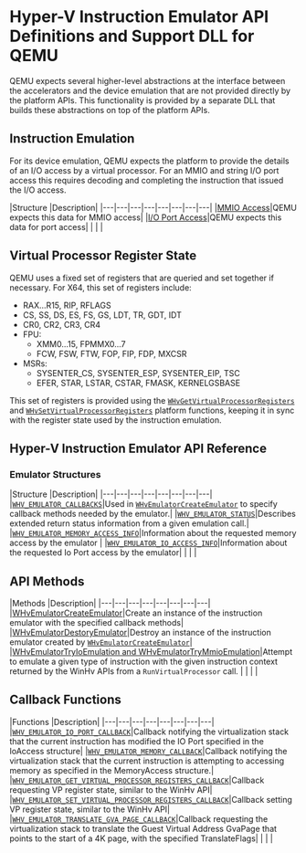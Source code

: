 # Hyper-V Instruction Emulator API Definitions and Support DLL for QEMU
QEMU expects several higher-level abstractions at the interface between the accelerators and the device emulation that are not provided directly by the platform APIs. This functionality is provided by a separate DLL that builds these abstractions on top of the platform APIs.
 
## Instruction Emulation
For its device emulation, QEMU expects the platform to provide the details of an I/O access by a virtual processor. For an MMIO and string I/O port access this requires decoding and completing the instruction that issued the I/O access. 

|Structure   |Description|
|---|---|---|---|---|---|---|---|
|[MMIO Access](hypervisor-platform-funcs/MMIOAccessQEMU.md)|QEMU expects this data for MMIO access|
|[I/O Port Access](hypervisor-platform-funcs/IOPortAccessQEMU.md)|QEMU expects this data for port access|
|   |   |
 
## Virtual Processor Register State
QEMU uses a fixed set of registers that are queried and set together if necessary. For X64, this set of registers include:
 
* RAX...R15, RIP, RFLAGS 
* CS, SS, DS, ES, FS, GS, LDT, TR, GDT, IDT 
* CR0, CR2, CR3, CR4 
* FPU: 
    * XMM0...15, FPMMX0...7 
    * FCW, FSW, FTW, FOP, FIP, FDP, MXCSR 
* MSRs: 
    * SYSENTER_CS, SYSENTER_ESP, SYSENTER_EIP, TSC 
    * EFER, STAR, LSTAR, CSTAR, FMASK, KERNELGSBASE 

This set of registers is provided using the [`WHvGetVirtualProcessorRegisters`](hypervisor-platform-funcs/WHvGetVirtualProcessorRegisters.md) and [`WHvSetVirtualProcessorRegisters`](hypervisor-platform-funcs/WHvSetVirtualProcessorRegisters.md) platform functions, keeping it in sync with the register state used by the instruction emulation.  

## Hyper-V Instruction Emulator API Reference

### Emulator Structures
|Structure   |Description|
|---|---|---|---|---|---|---|---|
|[`WHV_EMULATOR_CALLBACKS`](hypervisor-platform-funcs/WhvEmulatorCallbacks.md)|Used in [`WHvEmulatorCreateEmulator`](hypervisor-platform-funcs/WHvEmulatorCreateEmulator.md) to specify callback methods needed by the emulator.|
|[`WHV_EMULATOR_STATUS`](hypervisor-platform-funcs/WhvEmulatorStatus.md)|Describes extended return status information from a given emulation call.|
|[`WHV_EMULATOR_MEMORY_ACCESS_INFO`](hypervisor-platform-funcs/WhvEmulatorMemoryAccessInfo.md)|Information about the requested memory access by the emulator |
|[`WHV_EMULATOR_IO_ACCESS_INFO`](hypervisor-platform-funcs/WhvEmulatorIOAccessInfo.md)|Information about the requested Io Port access by the emulator|
|   |   |


## API Methods
|Methods   |Description|
|---|---|---|---|---|---|---|---|
|[WHvEmulatorCreateEmulator](hypervisor-platform-funcs/WHvEmulatorCreateEmulator.md)|Create an instance of the instruction emulator with the specified callback methods|
|[WHvEmulatorDestoryEmulator](hypervisor-platform-funcs/WHvEmulatorDestoryEmulator.md)|Destroy an instance of the instruction emulator created by [`WHvEmulatorCreateEmulator`](hypervisor-platform-funcs/WHvEmulatorCreateEmulator.md)|
|[WHvEmulatorTryIoEmulation and WHvEmulatorTryMmioEmulation](hypervisor-platform-funcs/WHvEmulatorTryEmulation.md)|Attempt to emulate a given type of instruction with the given instruction context returned by the WinHv APIs from a `RunVirtualProcessor` call. |
|   |   |




## Callback Functions
|Functions   |Description|
|---|---|---|---|---|---|---|---|
|[`WHV_EMULATOR_IO_PORT_CALLBACK`](hypervisor-platform-funcs/WHvEmulatorIOPortCallback.md)|Callback notifying the virtualization stack that the current instruction has modified the IO Port specified in the IoAccess structure|
|[`WHV_EMULATOR_MEMORY_CALLBACK`](hypervisor-platform-funcs/WHvEmulatorMemoryCallback.md)|Callback notifying the virtualization stack that the current instruction is attempting to accessing memory as specified in the MemoryAccess structure.|
|[`WHV_EMULATOR_GET_VIRTUAL_PROCESSOR_REGISTERS_CALLBACK`](hypervisor-platform-funcs/WHvEmulatorGetVirtualProcessorRegistersCallback.md)|Callback requesting VP register state, similar to the WinHv API|
|[`WHV_EMULATOR_SET_VIRTUAL_PROCESSOR_REGISTERS_CALLBACK`](hypervisor-platform-funcs/WHvEmulatorSetVirtualProcessorRegistersCallback.md)|Callback setting VP register state, similar to the WinHv API|
|[`WHV_EMULATOR_TRANSLATE_GVA_PAGE_CALLBACK`](hypervisor-platform-funcs/WHvEmulatorTranslateGVAPageCallback.md)|Callback requesting the virtualization stack to translate the Guest Virtual Address GvaPage that points to the start of a 4K page, with the specified TranslateFlags|
|   |   |


